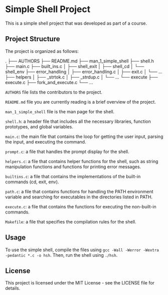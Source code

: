 # Simple Shell Project

This is a simple shell project that was developed as part of a course.

## Project Structure

The project is organized as follows:

.
├── AUTHORS
├── README.md
├── man_1_simple_shell
├── shell.h
├── main.c
├── built_ins.c
│ ├── shell_exit
│ ├── shell_cd
│ └── shell_env
├── error_handling
│ ├── error_handling.c
│ ├── exit.c
│ └── ...
├── helpers
│ ├── _strtok.c
│ ├── _strdup.c
│ └── ...
└── execute
  ├── execute.c
  ├── fork_and_execute.c
  └── ...


`AUTHORS` file lists the contributors to the project. 

`README.md` file you are currently reading is a brief overview of the project. 

`man_1_simple_shell` file is the man page for the shell.

`shell.h`: a header file that includes all the necessary libraries, function prototypes, and global variables.

`main.c`: the main file that contains the loop for getting the user input, parsing the input, and executing the command.

`prompt.c`: a file that handles the prompt display for the shell.

`helpers.c`: a file that contains helper functions for the shell, such as string manipulation functions and functions for printing error messages.

`builtins.c`: a file that contains the implementations of the built-in commands (cd, exit, env).

`path.c`: a file that contains functions for handling the PATH environment variable and searching for 
executables in the directories listed in PATH.

`execute.c`: a file that contains the functions for executing the non-built-in commands.

`Makefile`: a file that specifies the compilation rules for the shell.


## Usage

To use the simple shell, compile the files using `gcc -Wall -Werror -Wextra -pedantic *.c -o hsh`. Then, run the shell using `./hsh`.

## License

This project is licensed under the MIT License - see the LICENSE file for details.
